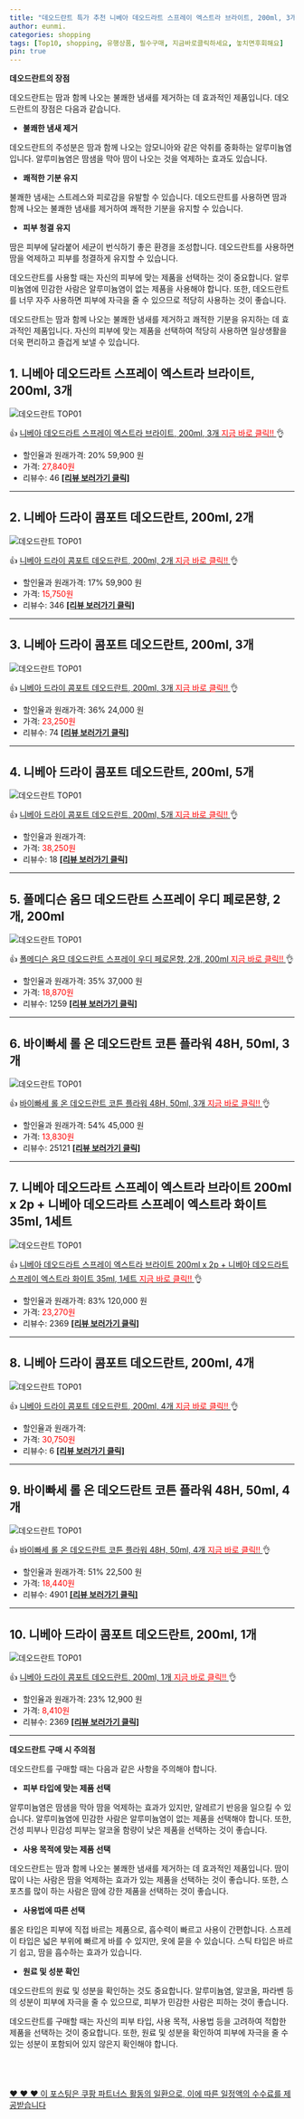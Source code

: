 ```yaml
---
title: "데오드란트 특가 추천 니베아 데오드라트 스프레이 엑스트라 브라이트, 200ml, 3개 비교 장점"
author: eunmi.
categories: shopping
tags: [Top10, shopping, 유행상품, 필수구매, 지금바로클릭하세요, 놓치면후회해요]
pin: true
---
```

**데오드란트의 장점**

데오드란트는 땀과 함께 나오는 불쾌한 냄새를 제거하는 데 효과적인 제품입니다. 데오드란트의 장점은 다음과 같습니다.

* **불쾌한 냄새 제거**

데오드란트의 주성분은 땀과 함께 나오는 암모니아와 같은 악취를 중화하는 알루미늄염입니다. 알루미늄염은 땀샘을 막아 땀이 나오는 것을 억제하는 효과도 있습니다.

* **쾌적한 기분 유지**

불쾌한 냄새는 스트레스와 피로감을 유발할 수 있습니다. 데오드란트를 사용하면 땀과 함께 나오는 불쾌한 냄새를 제거하여 쾌적한 기분을 유지할 수 있습니다.

* **피부 청결 유지**

땀은 피부에 달라붙어 세균이 번식하기 좋은 환경을 조성합니다. 데오드란트를 사용하면 땀을 억제하고 피부를 청결하게 유지할 수 있습니다.

데오드란트를 사용할 때는 자신의 피부에 맞는 제품을 선택하는 것이 중요합니다. 알루미늄염에 민감한 사람은 알루미늄염이 없는 제품을 사용해야 합니다. 또한, 데오드란트를 너무 자주 사용하면 피부에 자극을 줄 수 있으므로 적당히 사용하는 것이 좋습니다.

데오드란트는 땀과 함께 나오는 불쾌한 냄새를 제거하고 쾌적한 기분을 유지하는 데 효과적인 제품입니다. 자신의 피부에 맞는 제품을 선택하여 적당히 사용하면 일상생활을 더욱 편리하고 즐겁게 보낼 수 있습니다.

   

## 1. 니베아 데오드라트 스프레이 엑스트라 브라이트, 200ml, 3개

![데오드란트 TOP01](https://thumbnail9.coupangcdn.com/thumbnails/remote/230x230ex/image/vendor_inventory/6bf9/a67a19ca90a5fbc5fb79ac21aabf3a9d30870b209b127a37dcf24574ac36.jpg)


👍 [니베아 데오드라트 스프레이 엑스트라 브라이트, 200ml, 3개 <font color=red> 지금 바로 클릭!! </font> ](https://link.coupang.com/re/AFFSDP?lptag=AF3617701&subid=GithubCoopas&pageKey=7417865307&traceid=V0-153&itemId=19235530991&vendorItemId=87486948740) 👌 


- 할인율과 원래가격: 20%  59,900   원
- 가격: <span style='color:red'>27,840원</span>
- 리뷰수: 46  [**[리뷰 보러가기 클릭]**](https://link.coupang.com/re/AFFSDP?lptag=AF3617701&subid=GithubCoopas&pageKey=7417865307&traceid=V0-153&itemId=19235530991&vendorItemId=87486948740)

---


   

## 2. 니베아 드라이 콤포트 데오드란트, 200ml, 2개

![데오드란트 TOP01](https://thumbnail6.coupangcdn.com/thumbnails/remote/230x230ex/image/retail/images/078e078b-11a8-4ca9-85d3-6decbde0dce13019012711526324594.png)


👍 [니베아 드라이 콤포트 데오드란트, 200ml, 2개 <font color=red> 지금 바로 클릭!! </font> ](https://link.coupang.com/re/AFFSDP?lptag=AF3617701&subid=GithubCoopas&pageKey=48454&traceid=V0-153&itemId=73982489&vendorItemId=85322690345) 👌 


- 할인율과 원래가격: 17%  59,900   원
- 가격: <span style='color:red'>15,750원</span>
- 리뷰수: 346  [**[리뷰 보러가기 클릭]**](https://link.coupang.com/re/AFFSDP?lptag=AF3617701&subid=GithubCoopas&pageKey=48454&traceid=V0-153&itemId=73982489&vendorItemId=85322690345)

---


   

## 3. 니베아 드라이 콤포트 데오드란트, 200ml, 3개

![데오드란트 TOP01](https://thumbnail8.coupangcdn.com/thumbnails/remote/230x230ex/image/retail/images/1155391413744686-0ed8d5c5-6790-4b40-b8a0-ddc790a50a6f.jpg)


👍 [니베아 드라이 콤포트 데오드란트, 200ml, 3개 <font color=red> 지금 바로 클릭!! </font> ](https://link.coupang.com/re/AFFSDP?lptag=AF3617701&subid=GithubCoopas&pageKey=48454&traceid=V0-153&itemId=633367579&vendorItemId=85006378145) 👌 


- 할인율과 원래가격: 36%  24,000   원
- 가격: <span style='color:red'>23,250원</span>
- 리뷰수: 74  [**[리뷰 보러가기 클릭]**](https://link.coupang.com/re/AFFSDP?lptag=AF3617701&subid=GithubCoopas&pageKey=48454&traceid=V0-153&itemId=633367579&vendorItemId=85006378145)

---


   

## 4. 니베아 드라이 콤포트 데오드란트, 200ml, 5개

![데오드란트 TOP01](https://thumbnail10.coupangcdn.com/thumbnails/remote/230x230ex/image/retail/images/200683577336429-a4be8845-465f-4ed5-bfd5-6b260a78dff7.jpg)


👍 [니베아 드라이 콤포트 데오드란트, 200ml, 5개 <font color=red> 지금 바로 클릭!! </font> ](https://link.coupang.com/re/AFFSDP?lptag=AF3617701&subid=GithubCoopas&pageKey=48454&traceid=V0-153&itemId=8057398066&vendorItemId=85006378179) 👌 


- 할인율과 원래가격: 
- 가격: <span style='color:red'>38,250원</span>
- 리뷰수: 18  [**[리뷰 보러가기 클릭]**](https://link.coupang.com/re/AFFSDP?lptag=AF3617701&subid=GithubCoopas&pageKey=48454&traceid=V0-153&itemId=8057398066&vendorItemId=85006378179)

---


   

## 5. 폴메디슨 옴므 데오드란트 스프레이 우디 페로몬향, 2개, 200ml

![데오드란트 TOP01](https://thumbnail9.coupangcdn.com/thumbnails/remote/230x230ex/image/retail/images/7810462110894932-cc05fe75-1192-4b09-a475-5f358dd32089.jpg)


👍 [폴메디슨 옴므 데오드란트 스프레이 우디 페로몬향, 2개, 200ml <font color=red> 지금 바로 클릭!! </font> ](https://link.coupang.com/re/AFFSDP?lptag=AF3617701&subid=GithubCoopas&pageKey=7352218151&traceid=V0-153&itemId=18626934922&vendorItemId=71810349811) 👌 


- 할인율과 원래가격: 35%  37,000   원
- 가격: <span style='color:red'>18,870원</span>
- 리뷰수: 1259  [**[리뷰 보러가기 클릭]**](https://link.coupang.com/re/AFFSDP?lptag=AF3617701&subid=GithubCoopas&pageKey=7352218151&traceid=V0-153&itemId=18626934922&vendorItemId=71810349811)

---


   

## 6. 바이빠세 롤 온 데오드란트 코튼 플라워 48H, 50ml, 3개

![데오드란트 TOP01](https://thumbnail9.coupangcdn.com/thumbnails/remote/230x230ex/image/retail/images/378a13f1-4a0f-4871-93c2-c6d1151ab6298195673547900840593.png)


👍 [바이빠세 롤 온 데오드란트 코튼 플라워 48H, 50ml, 3개 <font color=red> 지금 바로 클릭!! </font> ](https://link.coupang.com/re/AFFSDP?lptag=AF3617701&subid=GithubCoopas&pageKey=7503709269&traceid=V0-153&itemId=19714380853&vendorItemId=86818675703) 👌 


- 할인율과 원래가격: 54%  45,000   원
- 가격: <span style='color:red'>13,830원</span>
- 리뷰수: 25121  [**[리뷰 보러가기 클릭]**](https://link.coupang.com/re/AFFSDP?lptag=AF3617701&subid=GithubCoopas&pageKey=7503709269&traceid=V0-153&itemId=19714380853&vendorItemId=86818675703)

---


   

## 7. 니베아 데오드라트 스프레이 엑스트라 브라이트 200ml x 2p + 니베아 데오드라트 스프레이 엑스트라 화이트 35ml, 1세트

![데오드란트 TOP01](https://thumbnail9.coupangcdn.com/thumbnails/remote/230x230ex/image/retail/images/7201759954155073-099231af-a9e2-44a3-9f9b-35df061daaa4.png)


👍 [니베아 데오드라트 스프레이 엑스트라 브라이트 200ml x 2p + 니베아 데오드라트 스프레이 엑스트라 화이트 35ml, 1세트 <font color=red> 지금 바로 클릭!! </font> ](https://link.coupang.com/re/AFFSDP?lptag=AF3617701&subid=GithubCoopas&pageKey=6443410800&traceid=V0-153&itemId=13956066004&vendorItemId=81205140808) 👌 


- 할인율과 원래가격: 83%  120,000   원
- 가격: <span style='color:red'>23,270원</span>
- 리뷰수: 2369  [**[리뷰 보러가기 클릭]**](https://link.coupang.com/re/AFFSDP?lptag=AF3617701&subid=GithubCoopas&pageKey=6443410800&traceid=V0-153&itemId=13956066004&vendorItemId=81205140808)

---


   

## 8. 니베아 드라이 콤포트 데오드란트, 200ml, 4개

![데오드란트 TOP01](https://thumbnail8.coupangcdn.com/thumbnails/remote/230x230ex/image/retail/images/03210c8d-72b4-4c5d-979c-d98fdffb9e066190743971528066633.png)


👍 [니베아 드라이 콤포트 데오드란트, 200ml, 4개 <font color=red> 지금 바로 클릭!! </font> ](https://link.coupang.com/re/AFFSDP?lptag=AF3617701&subid=GithubCoopas&pageKey=48454&traceid=V0-153&itemId=8057398068&vendorItemId=85322689404) 👌 


- 할인율과 원래가격: 
- 가격: <span style='color:red'>30,750원</span>
- 리뷰수: 6  [**[리뷰 보러가기 클릭]**](https://link.coupang.com/re/AFFSDP?lptag=AF3617701&subid=GithubCoopas&pageKey=48454&traceid=V0-153&itemId=8057398068&vendorItemId=85322689404)

---


   

## 9. 바이빠세 롤 온 데오드란트 코튼 플라워 48H, 50ml, 4개

![데오드란트 TOP01](https://thumbnail8.coupangcdn.com/thumbnails/remote/230x230ex/image/retail/images/6140b0b5-39a8-4e3b-9d4b-77d58d07cbcf702873788652620509.png)


👍 [바이빠세 롤 온 데오드란트 코튼 플라워 48H, 50ml, 4개 <font color=red> 지금 바로 클릭!! </font> ](https://link.coupang.com/re/AFFSDP?lptag=AF3617701&subid=GithubCoopas&pageKey=7503709269&traceid=V0-153&itemId=19714380874&vendorItemId=86818675713) 👌 


- 할인율과 원래가격: 51%  22,500   원
- 가격: <span style='color:red'>18,440원</span>
- 리뷰수: 4901  [**[리뷰 보러가기 클릭]**](https://link.coupang.com/re/AFFSDP?lptag=AF3617701&subid=GithubCoopas&pageKey=7503709269&traceid=V0-153&itemId=19714380874&vendorItemId=86818675713)

---


   

## 10. 니베아 드라이 콤포트 데오드란트, 200ml, 1개

![데오드란트 TOP01](https://thumbnail6.coupangcdn.com/thumbnails/remote/230x230ex/image/retail/images/8921038498144385-135636e5-c708-4b03-b0c0-9f3ac0b5077e.jpg)


👍 [니베아 드라이 콤포트 데오드란트, 200ml, 1개 <font color=red> 지금 바로 클릭!! </font> ](https://link.coupang.com/re/AFFSDP?lptag=AF3617701&subid=GithubCoopas&pageKey=48454&traceid=V0-153&itemId=117875&vendorItemId=3000062357) 👌 


- 할인율과 원래가격: 23%  12,900   원
- 가격: <span style='color:red'>8,410원</span>
- 리뷰수: 2369  [**[리뷰 보러가기 클릭]**](https://link.coupang.com/re/AFFSDP?lptag=AF3617701&subid=GithubCoopas&pageKey=48454&traceid=V0-153&itemId=117875&vendorItemId=3000062357)

---
**데오드란트 구매 시 주의점**

데오드란트를 구매할 때는 다음과 같은 사항을 주의해야 합니다.

* **피부 타입에 맞는 제품 선택**

알루미늄염은 땀샘을 막아 땀을 억제하는 효과가 있지만, 알레르기 반응을 일으킬 수 있습니다. 알루미늄염에 민감한 사람은 알루미늄염이 없는 제품을 선택해야 합니다. 또한, 건성 피부나 민감성 피부는 알코올 함량이 낮은 제품을 선택하는 것이 좋습니다.

* **사용 목적에 맞는 제품 선택**

데오드란트는 땀과 함께 나오는 불쾌한 냄새를 제거하는 데 효과적인 제품입니다. 땀이 많이 나는 사람은 땀을 억제하는 효과가 있는 제품을 선택하는 것이 좋습니다. 또한, 스포츠를 많이 하는 사람은 땀에 강한 제품을 선택하는 것이 좋습니다.

* **사용법에 따른 선택**

롤온 타입은 피부에 직접 바르는 제품으로, 흡수력이 빠르고 사용이 간편합니다. 스프레이 타입은 넓은 부위에 빠르게 바를 수 있지만, 옷에 묻을 수 있습니다. 스틱 타입은 바르기 쉽고, 땀을 흡수하는 효과가 있습니다.

* **원료 및 성분 확인**

데오드란트의 원료 및 성분을 확인하는 것도 중요합니다. 알루미늄염, 알코올, 파라벤 등의 성분이 피부에 자극을 줄 수 있으므로, 피부가 민감한 사람은 피하는 것이 좋습니다.

데오드란트를 구매할 때는 자신의 피부 타입, 사용 목적, 사용법 등을 고려하여 적합한 제품을 선택하는 것이 중요합니다. 또한, 원료 및 성분을 확인하여 피부에 자극을 줄 수 있는 성분이 포함되어 있지 않은지 확인해야 합니다.<br><br><br><br><br> [ ❤ ❤ ❤ 이 포스팅은 쿠팡 파트너스 활동의 일환으로, 이에 따른 일정액의 수수료를 제공받습니다](https://link.coupang.com/a/bcEFyh)
